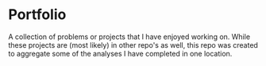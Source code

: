 # Portfolio

A collection of problems or projects that I have enjoyed working on. While these
projects are (most likely) in other repo's as well, this repo was created to aggregate some of the analyses I have completed in one location. 
